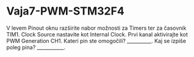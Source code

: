 # Vaja7-PWM-STM32F4
V levem Pinout oknu razširite nabor možnosti za Timers ter za časovnik TIM1. Clock Source nastavite kot Internal Clock. Prvi kanal aktivirajte kot PWM Generation CH1. Kateri pin ste omogočili? __________. Kaj se izpiše poleg pina? ___________.
